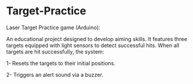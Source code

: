 # Target-Practice
Laser Target Practice game (Arduino):

An educational project designed to develop aiming skills. It features three targets equipped with light sensors to detect successful hits. When all targets are hit successfully, the system:

1- Resets the targets to their initial positions.

2- Triggers an alert sound via a buzzer.
